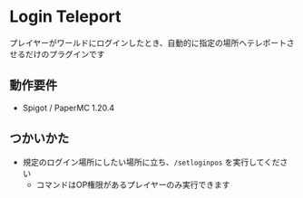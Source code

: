 # Login Teleport

プレイヤーがワールドにログインしたとき、自動的に指定の場所へテレポートさせるだけのプラグインです

## 動作要件
- Spigot / PaperMC 1.20.4

## つかいかた
- 規定のログイン場所にしたい場所に立ち、`/setloginpos` を実行してください
  - コマンドはOP権限があるプレイヤーのみ実行できます
